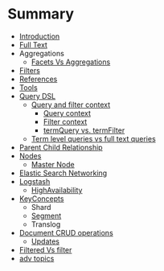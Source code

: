 # Summary

* [Introduction](README.md)
* [Full Text](full-text.md)
* Aggregations
  * [Facets Vs Aggregations](facets-vs-aggregations.md)
* [Filters](filters.md)
* [References](references.md)
* [Tools](tools.md)
* [Query DSL](query-dsl.md)
  * [Query and filter context](query-and-filter-context.md)
    * [Query  context](query-and-filter-context/query-context.md)
    * [Filter context ](query-and-filter-context/filter-context.md)
    * [termQuery vs. termFilter](query-and-filter-context/termquery-vs-termfilter.md)
  * [Term level queries vs full text queries ](term-level-queries-vs-full-text-queries.md)
* [Parent Child Relationship](parent-child-relationship.md)
* [Nodes](nodes.md)
  * [Master Node](nodes/master-node.md)
* [Elastic Search Networking](elastic-search-networking.md)
* [Logstash](logstash.md)
  * [HighAvailability](logstash/highavailability.md)
* [KeyConcepts](keyconcepts.md)
  * Shard
  * [Segment](keyconcepts/segment.md)
  * Translog
* [Document CRUD operations](document-crud-operations.md)
  * [Updates](document-crud-operations/updates.md)
* [Filtered Vs filter](filtered-vs-filter.md)
* [adv topics](adv-topics.md)

